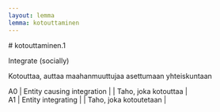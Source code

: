 ```yaml
---
layout: lemma
lemma: kotouttaminen
---
```


<div class="sense">
# <span class="sensename">kotouttaminen.1</span>

<span class="description">Integrate (socially)</span>

<span class="description">Kotouttaa, auttaa maahanmuuttujaa asettumaan yhteiskuntaan</span>

A0 | Entity causing integration |   | Taho, joka kotouttaa |  
A1 | Entity integrating |   | Taho, joka kotoutetaan |  

</div>


